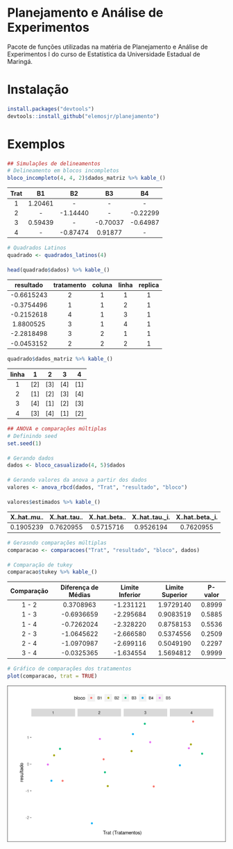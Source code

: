
# Planejamento e Análise de Experimentos

Pacote de funções utilizadas na matéria de Planejamento e Análise de
Experimentos I do curso de Estatística da Universidade Estadual de
Maringá.

# Instalação

``` r
install.packages("devtools")
devtools::install_github("elemosjr/planejamento")
```

# Exemplos

``` r
## Simulações de delineamentos
# Delineamento em blocos incompletos
bloco_incompleto(4, 4, 2)$dados_matriz %>% kable_()
```

| Trat |   B1    |    B2    |    B3    |    B4    |
|:----:|:-------:|:--------:|:--------:|:--------:|
|  1   | 1.20461 |    \-    |    \-    |    \-    |
|  2   |   \-    | -1.14440 |    \-    | -0.22299 |
|  3   | 0.59439 |    \-    | -0.70037 | -0.64987 |
|  4   |   \-    | -0.87474 | 0.91877  |    \-    |

``` r
# Quadrados Latinos
quadrado <- quadrados_latinos(4)

head(quadrado$dados) %>% kable_()
```

| resultado  | tratamento | coluna | linha | replica |
|:----------:|:----------:|:------:|:-----:|:-------:|
| -0.6615243 |     2      |   1    |   1   |    1    |
| -0.3754496 |     1      |   1    |   2   |    1    |
| -0.2152618 |     4      |   1    |   3   |    1    |
| 1.8800525  |     3      |   1    |   4   |    1    |
| -2.2818498 |     3      |   2    |   1   |    1    |
| -0.0453152 |     2      |   2    |   2   |    1    |

``` r
quadrado$dados_matriz %>% kable_() 
```

| linha |   1   |   2   |   3   |   4   |
|:-----:|:-----:|:-----:|:-----:|:-----:|
|   1   | \[2\] | \[3\] | \[4\] | \[1\] |
|   2   | \[1\] | \[2\] | \[3\] | \[4\] |
|   3   | \[4\] | \[1\] | \[2\] | \[3\] |
|   4   | \[3\] | \[4\] | \[1\] | \[2\] |

``` r
## ANOVA e comparações múltiplas
# Definindo seed
set.seed(1)
 
# Gerando dados
dados <- bloco_casualizado(4, 5)$dados

# Gerando valores da anova a partir dos dados
valores <- anova_rbcd(dados, "Trat", "resultado", "bloco")

valores$estimados %>% kable_()
```

| X..hat..mu.. | X..hat..tau.. | X..hat..beta.. | X..hat..tau.\_i. | X..hat..beta.\_i. |
|:------------:|:-------------:|:--------------:|:----------------:|:-----------------:|
|  0.1905239   |   0.7620955   |   0.5715716    |    0.9526194     |     0.7620955     |

``` r
# Gerasndo comparações múltiplas 
comparacao <- comparacoes("Trat", "resultado", "bloco", dados)

# Comparação de tukey
comparacao$tukey %>% kable_()
```

| Comparação | Diferença de Médias | Limite Inferior | Limite Superior | P-valor |
|:----------:|:-------------------:|:---------------:|:---------------:|:-------:|
|   1 - 2    |      0.3708963      |    -1.231121    |    1.9729140    | 0.8999  |
|   1 - 3    |     -0.6936659      |    -2.295684    |    0.9083519    | 0.5885  |
|   1 - 4    |     -0.7262024      |    -2.328220    |    0.8758153    | 0.5536  |
|   2 - 3    |     -1.0645622      |    -2.666580    |    0.5374556    | 0.2509  |
|   2 - 4    |     -1.0970987      |    -2.699116    |    0.5049190    | 0.2297  |
|   3 - 4    |     -0.0325365      |    -1.634554    |    1.5694812    | 0.9999  |

``` r
# Gráfico de comparações dos tratamentos
plot(comparacao, trat = TRUE)
```

![](README_files/figure-gfm/exemplo-1.png)<!-- -->

<!--
# To Do

- [x] Pkgdown
- [x] README
- [x] Adicionar exemplos de cada funcao
-->
